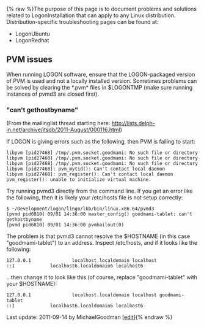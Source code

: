 {% raw %}The purpose of this page is to document problems and solutions related
to LogonInstallation that can apply to any Linux
distribution. Distribution-specific troubleshooting pages can be found
at:

- LogonUbuntu
- LogonRedhat

## PVM issues

When running LOGON software, ensure that the LOGON-packaged version of
PVM is used and not a locally installed version. Sometimes problems can
be solved by clearing the \*.pvm\* files in $LOGONTMP (make sure running
instances of pvmd3 are closed first).

### "can't gethostbyname"

(From the mailinglist thread starting here:
<http://lists.delph-in.net/archive/itsdb/2011-August/000116.html>)

If LOGON is giving errors such as the following, then PVM is failing to
start:

    libpvm [pid27468] /tmp/.pvm.socket.goodmami: No such file or directory
    libpvm [pid27468] /tmp/.pvm.socket.goodmami: No such file or directory
    libpvm [pid27468] /tmp/.pvm.socket.goodmami: No such file or directory
    libpvm [pid27468]: pvm_mytid(): Can't contact local daemon
    libpvm [pid27468]: pvm_register(): Can't contact local daemon
    pvm_register(): unable to initialize virtual machine.

Try running pvmd3 directly from the command line. If you get an error
like the following, then it is likely your /etc/hosts file is not setup
correctly:

    $ ~/Development/logon/lingo/lkb/bin/linux.x86.64/pvmd3
    [pvmd pid6810] 09/01 14:36:00 master_config() goodmami-tablet: can't
    gethostbyname
    [pvmd pid6810] 09/01 14:36:00 pvmbailout(0)

The problem is that pvmd3 cannot resolve the $HOSTNAME (in this case
"goodmami-tablet") to an address. Inspect /etc/hosts, and if it looks
like the following:

    127.0.0.1               localhost.localdomain localhost
    ::1             localhost6.localdomain6 localhost6

...then change it to look like this (of course, replace
"goodmami-tablet" with your $HOSTNAME):

    127.0.0.1               localhost.localdomain localhost goodmami-tablet
    ::1             localhost6.localdomain6 localhost6

Last update: 2011-09-14 by MichaelGoodman [[edit](https://github.com/delph-in/docs/wiki/LogonTroubleshooting/_edit)]{% endraw %}